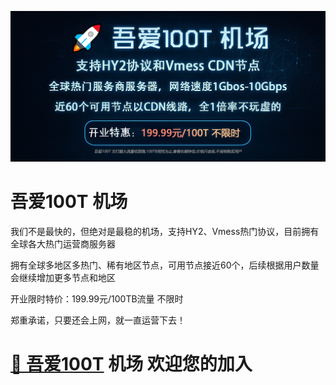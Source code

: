 ![吾爱100T](https://github.com/52100T/52100T/blob/main/lXkSvoaLQfl5.png?raw=true)

# 吾爱100T 机场

我们不是最快的，但绝对是最稳的机场，支持HY2、Vmess热门协议，目前拥有全球各大热门运营商服务器

拥有全球多地区多热门、稀有地区节点，可用节点接近60个，后续根据用户数量会继续增加更多节点和地区

开业限时特价：199.99元/100TB流量 不限时

郑重承诺，只要还会上网，就一直运营下去！

# [🚀 吾爱100T](https://app.52100000.xyz "🚀 吾爱100T") 机场 欢迎您的加入
